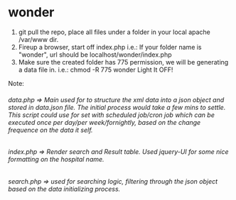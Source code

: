 # wonder

1. git pull the repo, place all files under a folder in your local apache /var/www dir. 
2. Fireup a browser, start off index.php i.e.: If your folder name is "wonder", url should be localhost/wonder/index.php
3. Make sure the created folder has 775 permission, we will be generating a data file in. i.e.: chmod -R 775 wonder
Light It OFF!


Note:
###### data.php => Main used for to structure the xml data into a json object and stored in data.json file. The initial process would take a few mins to settle. This script could use for set with scheduled job/cron job which can be executed once per day/per week/fornightly, based on the change frequence on the data it self.
###### index.php => Render search and Result table. Used jquery-UI for some nice formatting on the hospital name.
###### search.php => used for searching logic, filtering through the json object based on the data initializing process.
